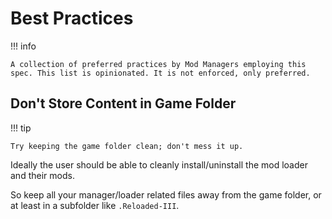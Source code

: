 ﻿# Best Practices

!!! info

    A collection of preferred practices by Mod Managers employing this spec. This list is opinionated. It is not enforced, only preferred.  

## Don't Store Content in Game Folder

!!! tip

    Try keeping the game folder clean; don't mess it up.

Ideally the user should be able to cleanly install/uninstall the mod loader and their mods.  

So keep all your manager/loader related files away from the game folder, or at least in a subfolder like `.Reloaded-III`.  